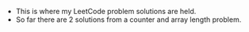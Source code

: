 - This is where my LeetCode problem solutions are held.
- So far there are 2 solutions from a counter and array length problem.
